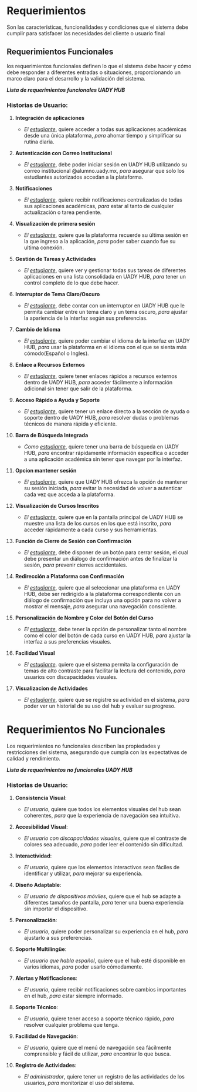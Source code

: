 # Requerimientos 
Son las características, funcionalidades y condiciones que el sistema debe cumplir para satisfacer las necesidades del cliente o usuario final 

## Requerimientos Funcionales
los requerimientos funcionales definen lo que el sistema debe hacer y cómo debe responder a diferentes entradas o situaciones, proporcionando un marco claro para el desarrollo y la validación del sistema.

***Lista de requerimientos funcionales UADY HUB***

### Historias de Usuario:

1.  **Integración de aplicaciones**
    
    -   _El [estudiante][blog]_, quiere acceder a todas sus aplicaciones académicas desde una única plataforma, _para_ ahorrar tiempo y simplificar su rutina diaria.

[blog]: https://github.com/Ozia112/Team-2-FSE-repo/blob/FIS-Project-Stage-1/B_task/Definition%20of%20users-clients%20(esp)1.1.md

2.  **Autenticación con Correo Institucional**  

    -  _El [estudiante][blog]_, debe poder iniciar sesión en UADY HUB utilizando su correo institucional @alumno.uady.mx, _para_ asegurar que solo los estudiantes autorizados accedan a la plataforma.

3.  **Notificaciones**
    
    -   _El [estudiante][blog]_, quiere recibir notificaciones centralizadas de todas sus aplicaciones académicas, _para_ estar al tanto de cualquier actualización o tarea pendiente.

4.  **Visualización de primera sesión**
    
    -   _El [estudiante][blog]_, quiere que la plataforma recuerde su última sesión en la que ingreso a la aplicación, _para_ poder saber cuando fue su ultima conexión.

5.  **Gestión de Tareas y Actividades**

    -   _El [estudiante][blog]_, quiere ver y gestionar todas sus tareas de diferentes aplicaciones en una lista consolidada en UADY HUB, _para_ tener un control completo de lo que debe hacer.

6. **Interruptor de Tema Claro/Oscuro**

    -   _El [estudiante][blog]_, debe contar con un interruptor en UADY HUB que le permita cambiar entre un tema claro y un tema oscuro, _para_ ajustar la apariencia de la interfaz según sus preferencias.

7.  **Cambio de Idioma**

    -   _El [estudiante][blog]_, quiere poder cambiar el idioma de la interfaz en UADY HUB, _para_ usar la plataforma en el idioma con el que se sienta más cómodo(Español o Ingles).

8.  **Enlace a Recursos Externos**

    -   _El [estudiante][blog]_, quiere tener enlaces rápidos a recursos externos dentro de UADY HUB, _para_ acceder fácilmente a información adicional sin tener que salir de la plataforma.

9.  **Acceso Rápido a Ayuda y Soporte**

    -   _El [estudiante][blog]_, quiere tener un enlace directo a la sección de ayuda o soporte dentro de UADY HUB, _para_ resolver dudas o problemas técnicos de manera rápida y eficiente.

10.  **Barra de Búsqueda Integrada**

     -  _Como [estudiante][blog]_, quiere tener una barra de búsqueda en UADY HUB, _para_ encontrar rápidamente información específica o acceder a una aplicación académica sin tener que navegar por la interfaz.

11. **Opcion mantener sesión**

    -  _El [estudiante][blog]_, quiere que UADY HUB ofrezca la opción de mantener su sesión iniciada, _para_ evitar la necesidad de volver a autenticar cada vez que acceda a la plataforma.

12.  **Visualización de Cursos Inscritos**

     -  _El [estudiante][blog]_, quiere que en la pantalla principal de UADY HUB se muestre una lista de los cursos en los que está inscrito, _para_ acceder rápidamente a cada curso y sus herramientas.

13.  **Función de Cierre de Sesión con Confirmación**  

     - _El [estudiante][blog]_, debe disponer de un botón para cerrar sesión, el cual debe presentar un diálogo de confirmación antes de finalizar la sesión, _para_ prevenir cierres accidentales.

14.  **Redirección a Plataforma con Confirmación**  

     -  _El [estudiante][blog]_, quiere que al seleccionar una plataforma en UADY HUB, debe ser redirigido a la plataforma correspondiente con un diálogo de confirmación que incluya una opción para no volver a mostrar el mensaje, _para_ asegurar una navegación consciente.

15.  **Personalización de Nombre y Color del Botón del Curso**

     -   _El [estudiante][blog]_, debe tener la opción de personalizar tanto el nombre como el color del botón de cada curso en UADY HUB, _para_ ajustar la interfaz a sus preferencias visuales.
   
16.  **Facilidad Visual**

     -  _El [estudiante][blog]_. quiere que el sistema permita la configuración de temas de alto contraste para facilitar la lectura del contenido, _para_ usuarios con discapacidades visuales.

17.  **Visualizacion de Actividades**

     -  _El [estudiante][blog]_, quiere que se registre su actividad en el sistema, _para_ poder ver un historial de su uso del hub y evaluar su progreso.


# Requerimientos No Funcionales
Los requerimientos no funcionales describen las propiedades y restricciones del sistema, asegurando que cumpla con las expectativas de calidad y rendimiento.

***Lista de requerimientos no funcionales UADY HUB***

### Historias de Usuario:

1.  **Consistencia Visual**:
    
    -   _El usuario_, quiere que todos los elementos visuales del hub sean coherentes, _para_ que la experiencia de navegación sea intuitiva.
    
2.  **Accesibilidad Visual**:
    
    -   _El usuario con discapacidades visuales_, quiere que el contraste de colores sea adecuado, _para_ poder leer el contenido sin dificultad.
    
3.  **Interactividad**:
    
    -   _El usuario_, quiere que los elementos interactivos sean fáciles de identificar y utilizar, _para_ mejorar su experiencia.
    
4.  **Diseño Adaptable**:
    
    -   _El usuario de dispositivos móviles_, quiere que el hub se adapte a diferentes tamaños de pantalla, _para_ tener una buena experiencia sin importar el dispositivo.
    
5.  **Personalización**:
    
    -   _El usuario_, quiere poder personalizar su experiencia en el hub, _para_ ajustarlo a sus preferencias.
  
6.  **Soporte Multilingüe**:
    
    -   _El usuario que habla español_, quiere que el hub esté disponible en varios idiomas, _para_ poder usarlo cómodamente.
    
7.  **Alertas y Notificaciones**:
    
    -   _El usuario_, quiere recibir notificaciones sobre cambios importantes en el hub, _para_ estar siempre informado.
    
8.  **Soporte Técnico**:
    
    -   _El usuario_, quiere tener acceso a soporte técnico rápido, _para_ resolver cualquier problema que tenga.
    
9.  **Facilidad de Navegación**:
    
    -   _El usuario_, quiere que el menú de navegación sea fácilmente comprensible y fácil de utilizar, _para_ encontrar lo que busca.
    
10.  **Registro de Actividades**:
    
     -  _El administrador_, quiere tener un registro de las actividades de los usuarios, _para_ monitorizar el uso del sistema.
